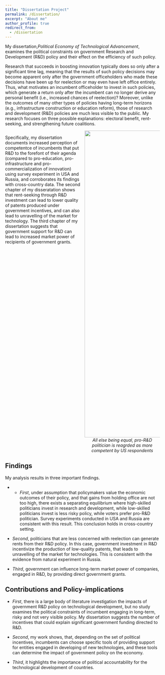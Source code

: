 ```yaml
---
title: "Dissertation Project"
permalink: /dissertation/
excerpt: "About me"
author_profile: true
redirect_from: 
  - /dissertation
---
```


<style>
  .col2 {
    columns: 2 200px;         /* number of columns and width in pixels*/
    -webkit-columns: 2 200px; /* chrome, safari */
    -moz-columns: 2 200px;    /* firefox */
  }
  .col3 {
    columns: 3 100px;
    -webkit-columns: 3 100px;
    -moz-columns: 3 100px;
  }
</style>


My dissertation,*Political Economy of Technological Advancement*, examines the political constraints on government Research and Development (R&D) policy and their effect on the efficiency of such policy.
  
Research that succeeds in boosting innovation typically does so only after a significant time lag, meaning that the results of such policy decisions may become apparent only after the government officeholders who made these decisions have been up for reelection or may even have left office entirely. Thus, what motivates an incumbent officeholder to invest in such policies, which generate a return only after the incumbent can no longer derive any personal benefit (i.e., increased chances of reelection)? Moreover, unlike the outcomes of many other types of policies having long-term horizons (e.g., infrastructure construction or education reform), those of research and development (R&D) policies are much less visible to the public.
My research focuses on three possible explanations: electoral benefit, rent-seeking, and strengthening future coalitions. 
 

<div class="col2">

Specifically, my dissertation documents increased perception of competentce of incumbents that put R&D to the forefont of their agenda (compared to pro-education, pro-infrastructure and pro-commercialization of innovation) using survey experiment in USA and Russia, and corroborates its findings with cross-country data.
The second chapter of my disseratation shows that rent-seeking through R&D investment can lead to lower quality of patents produced under government incentives, and can also lead to unravelling of the market for technology. The third chapter of my dissertation suggests that government support for R&D can lead to increased market power of recipients of government grants.

<p style="page-break-after: always;">&nbsp;</p>
<p style="page-break-before: always;">&nbsp;</p>
<center>

<img src="https://NataliaLamberova.github.io/files/USA-attentive-sample_2models.png" height="1000">
<figcaption><i>All else being equal, pro-R&D politician is reagrded as more competent by US respondents</i></figcaption>
 </center>

</div>

## Findings

My analysis results in three important findings.

* * *First*, under assumption that policymakers value the economic outcomes of their policy, and that gains from holding office are not too high, there exists a separating equilibrium where high-skilled politicians invest in research and development, while low-skilled politicians invest is less risky policy, while voters prefer pro-R&D politician. Survey experiments conducted in USA and Russia are consistent with this result. This conclusion holds in cross-country setting.

* *Second*, politicians that are less concerned with reelection can generate rents from their R&D policy. In this case, government investment in R&D incentivize the production of low-quality patents, that leads to unravelling of the market for technologies. This is consistent with the evidence from natural experiment in Russia.

* *Third*, government can influence long-term market power of companies, engaged in R&D, by providing direct government grants.


## Contributions and Policy-implications

- *First*, there is a large body of literature investigation the impacts of government R&D policy on technological development, but no study examines the political constraints of incumbent engaging in long-term, risky and not very visible policy. My dissertation suggests the number of incentives that could explain significant government funding directed to R&D.

- *Second*, my work shows, that, depending on the set of political incentives, incumbents can choose specific tools of providing support for entities engaged in developing of new technologies, and these tools can determine the impact of government policy on the economy.

- *Third*, it highlights the importance of political accountability for the technological development of countries.

